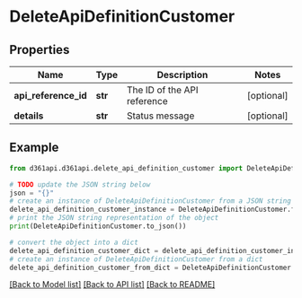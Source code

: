 # DeleteApiDefinitionCustomer


## Properties

Name | Type | Description | Notes
------------ | ------------- | ------------- | -------------
**api_reference_id** | **str** | The ID of the API reference | [optional] 
**details** | **str** | Status message | [optional] 

## Example

```python
from d361api.d361api.delete_api_definition_customer import DeleteApiDefinitionCustomer

# TODO update the JSON string below
json = "{}"
# create an instance of DeleteApiDefinitionCustomer from a JSON string
delete_api_definition_customer_instance = DeleteApiDefinitionCustomer.from_json(json)
# print the JSON string representation of the object
print(DeleteApiDefinitionCustomer.to_json())

# convert the object into a dict
delete_api_definition_customer_dict = delete_api_definition_customer_instance.to_dict()
# create an instance of DeleteApiDefinitionCustomer from a dict
delete_api_definition_customer_from_dict = DeleteApiDefinitionCustomer.from_dict(delete_api_definition_customer_dict)
```
[[Back to Model list]](../README.md#documentation-for-models) [[Back to API list]](../README.md#documentation-for-api-endpoints) [[Back to README]](../README.md)


